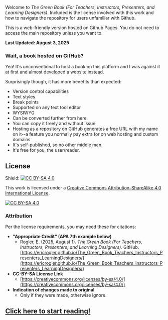 Welcome to *The Green Book (For Teachers, Instructors, Presenters, and Learning Designers)*. Included is the license involved with this work and how to navigate the repository for users unfamiliar with Github.

This is a web-friendly version hosted on Github Pages. You do not need to access the main repository unless you want to.

**Last Updated: August 3, 2025**

### Wait, a book hosted on GitHub?

Yea! It's unconventional to host a book on this platform and I was against it at first and almost developed a website instead.

Surprisingly though, it has more benefits than expected:
- Version control capabilities
- Text styles
- Break points
- Supported on any text tool editor
- WYSIWYG
- Can be converted further from here
- You can copy it freely and without issue
- Hosting as a repository on GitHub generates a free URL with my name on it--a feature you normally pay extra for on web hosting and custom domains
- It's self-published, so no other middle man.
- It's free for you, the user/reader.

## License

Shield: [![CC BY-SA 4.0][cc-by-sa-shield]][cc-by-sa]

This work is licensed under a
[Creative Commons Attribution-ShareAlike 4.0 International License][cc-by-sa].

[![CC BY-SA 4.0][cc-by-sa-image]][cc-by-sa]

[cc-by-sa]: http://creativecommons.org/licenses/by-sa/4.0/
[cc-by-sa-image]: https://licensebuttons.net/l/by-sa/4.0/88x31.png
[cc-by-sa-shield]: https://img.shields.io/badge/License-CC%20BY--SA%204.0-lightgrey.svg

### Attribution
Per the license requirements, you may need these for citations:

- **"Appropriate Credit" (APA 7th example below)**
  - Rogler, E. (2025, August 1). *The Green Book (For Teachers, Instructors, Presenters, and Learning Designers).* GitHub. [https://ericrogler.github.io/The_Green_Book_Teachers_Instructors_Presenters_LearningDesigners/](https://ericrogler.github.io/The_Green_Book_Teachers_Instructors_Presenters_LearningDesigners/)
- **CC-BY-SA License Link**
  - [https://creativecommons.org/licenses/by-sa/4.0/](https://creativecommons.org/licenses/by-sa/4.0/)
- **Indication of changes made to original**
  - Only if they were made, otherwise ignore.

## **[Click here to start reading!](Chapters/Z001_Manager_TLDR.md)**